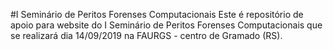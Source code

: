 #I Seminário de Peritos Forenses Computacionais
Este é repositório de apoio para website do I Seminário de Peritos Forenses Computacionais que se realizará dia 14/09/2019 na FAURGS - centro de Gramado (RS).
